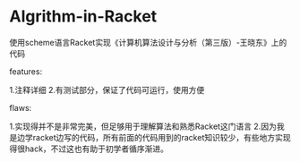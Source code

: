 # Algrithm-in-Racket
使用scheme语言Racket实现《计算机算法设计与分析（第三版）-王晓东》上的代码


features:

1.注释详细
2.有测试部分，保证了代码可运行，使用方便


flaws:

1.实现得并不是非常完美，但足够用于理解算法和熟悉Racket这门语言
2.因为我是边学racket边写的代码，所有前面的代码用到的racket知识较少，有些地方实现得很hack，不过这也有助于初学者循序渐进。
